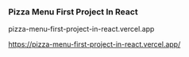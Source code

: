 
### Pizza Menu First Project In React

pizza-menu-first-project-in-react.vercel.app

https://pizza-menu-first-project-in-react.vercel.app/
